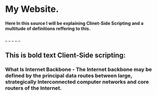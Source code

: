 # My Website.
#### Here In this source I will be explaining Clinet-Side Scripting and a multitude of definitions reffering to this.
_
_
_
_
_
## **This is bold text** Client-Side scripting: 
### What Is Internet Backbone - The Internet backbone may be defined by the principal data routes between large, strategically Interconnected computer networks and core routers of the Internet. 
